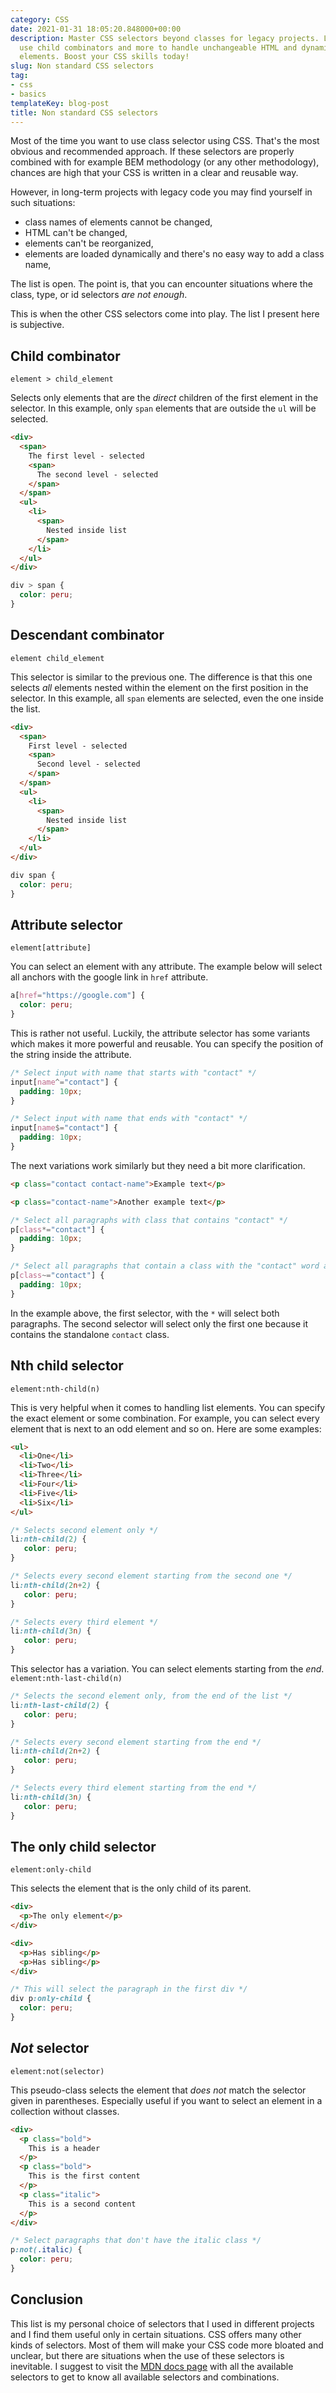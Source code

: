 ```yaml
---
category: CSS
date: 2021-01-31 18:05:20.848000+00:00
description: Master CSS selectors beyond classes for legacy projects. Learn how to
  use child combinators and more to handle unchangeable HTML and dynamically loaded
  elements. Boost your CSS skills today!
slug: Non standard CSS selectors
tag:
- css
- basics
templateKey: blog-post
title: Non standard CSS selectors
---
```


Most of the time you want to use class selector using CSS. That's the most obvious and recommended approach.
If these selectors are properly combined with for example BEM methodology (or any other methodology), chances are high that your CSS is written in a clear and reusable way. 

However, in long-term projects with legacy code you may find yourself in such situations:
- class names of elements cannot be changed,
- HTML can't be changed,
- elements can't be reorganized,
- elements are loaded dynamically and there's no easy way to add a class name,

The list is open. The point is, that you can encounter situations where the class, type, or id selectors *are not enough*.

This is when the other CSS selectors come into play. The list I present here is subjective.

## Child combinator
`element > child_element`

Selects only elements that are the *direct* children of the first element in the selector.
In this example, only `span` elements that are outside the `ul` will be selected.

```html
<div>
  <span>
    The first level - selected
    <span>
      The second level - selected
    </span>
  </span>
  <ul>
    <li>
      <span>
        Nested inside list
      </span>
    </li>
  </ul>
</div>
```

```css
div > span {
  color: peru;
}
```

## Descendant combinator
`element child_element`

This selector is similar to the previous one. The difference is that this one selects *all* elements nested within the element on the first position in the selector. In this example, all `span` elements are selected, even the one inside the list.

```html
<div>
  <span>
    First level - selected
    <span>
      Second level - selected
    </span>
  </span>
  <ul>
    <li>
      <span>
        Nested inside list
      </span>
    </li>
  </ul>
</div>
```

```css
div span {
  color: peru;
}
```

## Attribute selector
`element[attribute]`

You can select an element with any attribute.
The example below will select all anchors with the google link in `href` attribute.

```css
a[href="https://google.com"] {
  color: peru;
}
```
This is rather not useful. Luckily, the attribute selector has some variants which makes it more powerful and reusable.
You can specify the position of the string inside the attribute.

```css
/* Select input with name that starts with "contact" */
input[name^="contact"] {
  padding: 10px;
}

/* Select input with name that ends with "contact" */
input[name$="contact"] {
  padding: 10px;
}
```
The next variations work similarly but they need a bit more clarification.

```html
<p class="contact contact-name">Example text</p>

<p class="contact-name">Another example text</p>
```

```css
/* Select all paragraphs with class that contains "contact" */
p[class*="contact"] {
  padding: 10px;
}

/* Select all paragraphs that contain a class with the "contact" word and is a whitespace-separated value */
p[class~="contact"] {
  padding: 10px;
}
```
In the example above, the first selector, with the `*` will select both paragraphs. The second selector will select only the first one because it contains the standalone `contact` class.

## Nth child selector
`element:nth-child(n)`

This is very helpful when it comes to handling list elements. You can specify the exact element or some combination. For example, you can select every element that is next to an odd element and so on. Here are some examples:

```html
<ul>
  <li>One</li>
  <li>Two</li>
  <li>Three</li>
  <li>Four</li>
  <li>Five</li>
  <li>Six</li>
</ul>
```

```css
/* Selects second element only */
li:nth-child(2) {
   color: peru;
}

/* Selects every second element starting from the second one */
li:nth-child(2n+2) {
   color: peru;
}

/* Selects every third element */
li:nth-child(3n) {
   color: peru;
}
```

This selector has a variation. You can select elements starting from the *end*.
`element:nth-last-child(n)`

```css
/* Selects the second element only, from the end of the list */
li:nth-last-child(2) {
   color: peru;
}

/* Selects every second element starting from the end */
li:nth-child(2n+2) {
   color: peru;
}

/* Selects every third element starting from the end */
li:nth-child(3n) {
   color: peru;
}
```

## The only child selector
`element:only-child`

This selects the element that is the only child of its parent.

```html
<div>
  <p>The only element</p>
</div>

<div>
  <p>Has sibling</p>
  <p>Has sibling</p>
</div>
```

```css
/* This will select the paragraph in the first div */
div p:only-child {
  color: peru;
}
```

## ***Not*** selector
`element:not(selector)`

This pseudo-class selects the element that *does not* match the selector given in parentheses. Especially useful if you want to select an element in a collection without classes.

```html
<div>
  <p class="bold">
    This is a header
  </p>
  <p class="bold">
    This is the first content
  </p>
  <p class="italic">
    This is a second content
  </p>
</div>
```

```css
/* Select paragraphs that don't have the italic class */
p:not(.italic) {
  color: peru;
}
```

## Conclusion

This list is my personal choice of selectors that I used in different projects and I find them useful only in certain situations. CSS offers many other kinds of selectors. Most of them will make your CSS code more bloated and unclear, but there are situations when the use of these selectors is inevitable. I suggest to visit the <a href="https://developer.mozilla.org/en-US/docs/Web/CSS/CSS_Selectors" target="_blank">MDN docs page</a> with all the available selectors to get to know all available selectors and combinations.